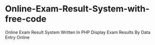 # Online-Exam-Result-System-with-free-code
Online Exam Result System Written In PHP Display Exam Results By Data Entry Online
